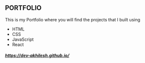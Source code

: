 ## PORTFOLIO
This is my Portfolio where you will find the projects that I built using 
  - HTML
  - CSS
  - JavaScript
  - React

    
##### https://dev-akhilesh.github.io/
